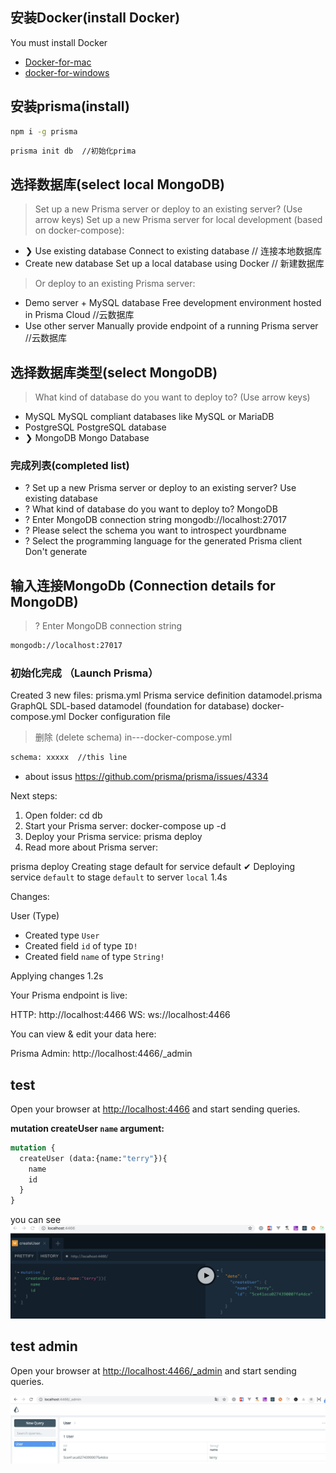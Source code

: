 
## 安装Docker(install Docker)
You must install Docker
* [Docker-for-mac](https://docs.docker.com/docker-for-mac/)
* [docker-for-windows](https://docs.docker.com/docker-for-windows/install/)
## 安装prisma(install)
```bash
npm i -g prisma
```

```bash
prisma init db  //初始化prima

```

## 选择数据库(select local MongoDB)
>  Set up a new Prisma server or deploy to an existing server? (Use arrow keys)
>  Set up a new Prisma server for local development (based on docker-compose):
* ❯ Use existing database             Connect to existing database     // 连接本地数据库
* Create new database               Set up a local database using Docker   // 新建数据库

> Or deploy to an existing Prisma server:
* Demo server + MySQL database      Free development environment hosted in Prisma Cloud   //云数据库
* Use other server                  Manually provide endpoint of a running Prisma server  //云数据库

## 选择数据库类型(select MongoDB)
> What kind of database do you want to deploy to? (Use arrow keys)
* MySQL              MySQL compliant databases like MySQL or MariaDB
* PostgreSQL         PostgreSQL database
* ❯ MongoDB          Mongo Database


### 完成列表(completed list)
* ? Set up a new Prisma server or deploy to an existing server? Use existing database
* ? What kind of database do you want to deploy to? MongoDB
* ? Enter MongoDB connection string mongodb://localhost:27017
* ? Please select the schema you want to introspect yourdbname
* ? Select the programming language for the generated Prisma client Don't generate

##  输入连接MongoDb (Connection details for MongoDB)
> ? Enter MongoDB connection string
```bash
mongodb://localhost:27017
```
### 初始化完成 （Launch Prisma）
Created 3 new files:
  prisma.yml           Prisma service definition
  datamodel.prisma    GraphQL SDL-based datamodel (foundation for database)
  docker-compose.yml   Docker configuration file

> 删除 (delete schema)  in---docker-compose.yml
```bash
schema: xxxxx  //this line
```
* about issus https://github.com/prisma/prisma/issues/4334

Next steps:

  1. Open folder: cd db
  2. Start your Prisma server: docker-compose up -d
  3. Deploy your Prisma service: prisma deploy
  4. Read more about Prisma server:

prisma deploy
Creating stage default for service default ✔
Deploying service `default` to stage `default` to server `local` 1.4s

Changes:

  User (Type)
  + Created type `User`
  + Created field `id` of type `ID!`
  + Created field `name` of type `String!`

Applying changes 1.2s

Your Prisma endpoint is live:

  HTTP:  http://localhost:4466
  WS:    ws://localhost:4466

You can view & edit your data here:

  Prisma Admin: http://localhost:4466/_admin

## test
Open your browser at [http://localhost:4466](http://localhost:4466) and start sending queries.

**mutation createUser `name` argument:**

```graphql
mutation {
  createUser (data:{name:"terry"}){
    name
    id
  }
}
```
you can see
![](./static/createUser.jpg)
## test admin
Open your browser at [http://localhost:4466/_admin](http://localhost:4466/_admin) and start sending queries.

![](./static/admin.jpg)
